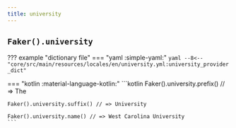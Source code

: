 ```yaml
---
title: university
---
```


## `Faker().university`

??? example "dictionary file"
    === "yaml :simple-yaml:"
        ```yaml
        --8<-- "core/src/main/resources/locales/en/university.yml:university_provider_dict"
        ```

=== "kotlin :material-language-kotlin:"
    ```kotlin
    Faker().university.prefix() // => The

    Faker().university.suffix() // => University

    Faker().university.name() // => West Carolina University
    ```

